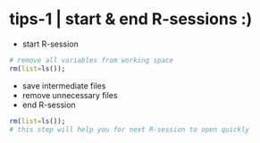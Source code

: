 # tips-1 | start & end R-sessions :)

- start R-session 
```R
# remove all variables from working space
rm(list=ls());
```
- save intermediate files
- remove unnecessary files
- end R-session
```R
rm(list=ls());
# this step will help you for next R-session to open quickly
``` 


